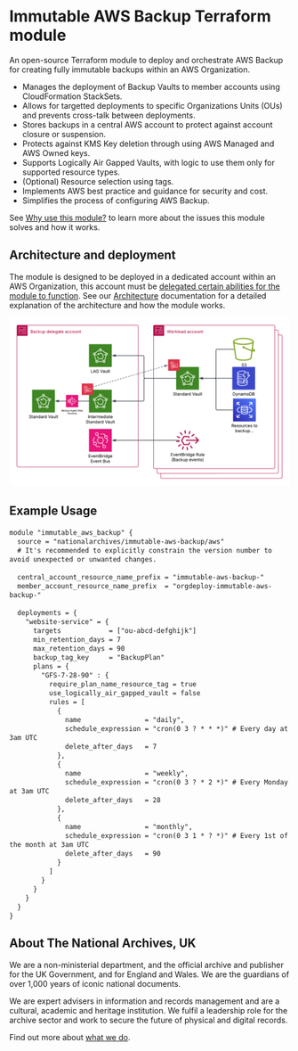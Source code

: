 # Immutable AWS Backup Terraform module

An open-source Terraform module to deploy and orchestrate AWS Backup for creating fully immutable backups within an AWS Organization.

- Manages the deployment of Backup Vaults to member accounts using CloudFormation StackSets.
- Allows for targetted deployments to specific Organizations Units (OUs) and prevents cross-talk between deployments.
- Stores backups in a central AWS account to protect against account closure or suspension.
- Protects against KMS Key deletion through using AWS Managed and AWS Owned keys.
- Supports Logically Air Gapped Vaults, with logic to use them only for supported resource types.
- (Optional) Resource selection using tags.
- Implements AWS best practice and guidance for security and cost.
- Simplifies the process of configuring AWS Backup.

See [Why use this module?](https://nationalarchives.github.io/terraform-aws-immutable-aws-backup/why-use-this-module/) to learn more about the issues this module solves and how it works.

## Architecture and deployment

The module is designed to be deployed in a dedicated account within an AWS Organization, this account must be [delegated certain abilities for the module to function](https://nationalarchives.github.io/terraform-aws-immutable-aws-backup/usage/). See our [Architecture](https://nationalarchives.github.io/terraform-aws-immutable-aws-backup/architecture/) documentation for a detailed explanation of the architecture and how the module works.

![Architecture Diagram](https://raw.githubusercontent.com/nationalarchives/terraform-aws-immutable-aws-backup/refs/heads/main/docs/assets/images/backup-deployment-architecture.png)

## Example Usage

```hcl
module "immutable_aws_backup" {
  source = "nationalarchives/immutable-aws-backup/aws"
  # It's recommended to explicitly constrain the version number to avoid unexpected or unwanted changes.

  central_account_resource_name_prefix = "immutable-aws-backup-"
  member_account_resource_name_prefix  = "orgdeploy-immutable-aws-backup-"

  deployments = {
    "website-service" = {
      targets            = ["ou-abcd-defghijk"]
      min_retention_days = 7
      max_retention_days = 90
      backup_tag_key     = "BackupPlan"
      plans = {
        "GFS-7-28-90" : {
          require_plan_name_resource_tag = true
          use_logically_air_gapped_vault = false
          rules = [
            {
              name                = "daily",
              schedule_expression = "cron(0 3 ? * * *)" # Every day at 3am UTC
              delete_after_days   = 7
            },
            {
              name                = "weekly",
              schedule_expression = "cron(0 3 ? * 2 *)" # Every Monday at 3am UTC
              delete_after_days   = 28
            },
            {
              name                = "monthly",
              schedule_expression = "cron(0 3 1 * ? *)" # Every 1st of the month at 3am UTC
              delete_after_days   = 90
            }
          ]
        }
      }
    }
  }
}
```

## About The National Archives, UK

We are a non-ministerial department, and the official archive and publisher for the UK Government, and for England and Wales. We are the guardians of over 1,000 years of iconic national documents.

We are expert advisers in information and records management and are a cultural, academic and heritage institution. We fulfil a leadership role for the archive sector and work to secure the future of physical and digital records.

Find out more about [what we do](https://www.nationalarchives.gov.uk/about/our-role/what-we-do/).
